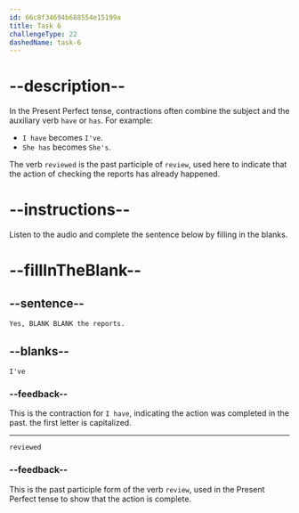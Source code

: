 ```yaml
---
id: 66c8f34694b688554e15199a
title: Task 6
challengeType: 22
dashedName: task-6
---
```


<!-- (Audio) Linda: Yes, I've reviewed the reports. -->

# --description--

In the Present Perfect tense, contractions often combine the subject and the auxiliary verb `have` or `has`. For example:

- `I have` becomes `I've`.
- `She has` becomes `She's`.

The verb `reviewed` is the past participle of `review`, used here to indicate that the action of checking the reports has already happened.

# --instructions--

Listen to the audio and complete the sentence below by filling in the blanks.

# --fillInTheBlank--

## --sentence--

`Yes, BLANK BLANK the reports.`

## --blanks--

`I've`

### --feedback--

This is the contraction for `I have`, indicating the action was completed in the past. the first letter is capitalized.

---

`reviewed`

### --feedback--

This is the past participle form of the verb `review`, used in the Present Perfect tense to show that the action is complete.
